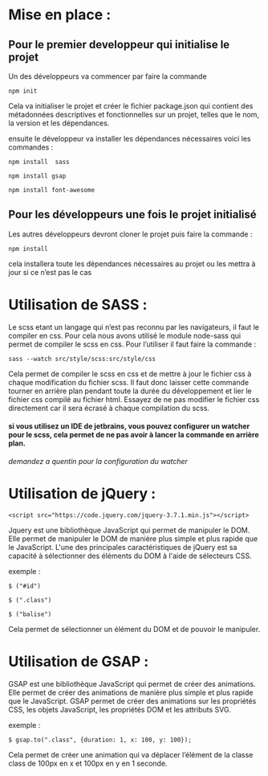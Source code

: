 # Mise en place : 

## Pour le premier developpeur qui initialise le projet

Un des développeurs va commencer par faire la commande

```npm init```

Cela va initialiser le projet et créer le fichier package.json qui contient des métadonnées descriptives et fonctionnelles sur un projet, telles que le nom, la version et les dépendances.

ensuite le développeur va installer les dépendances nécessaires voici les commandes :

```npm install  sass```

```npm install gsap```

```npm install font-awesome```

## Pour les développeurs une fois le projet initialisé

Les autres développeurs devront cloner le projet puis faire la commande :

```npm install```

cela installera toute les dépendances nécessaires au projet ou les mettra à jour si ce n’est pas le cas

# Utilisation de SASS :

Le scss etant un langage qui n’est pas reconnu par les navigateurs, il faut le compiler en css. Pour cela nous avons utilisé le module node-sass qui permet de compiler le scss en css. Pour l’utiliser il faut faire la commande :

```sass --watch src/style/scss:src/style/css```

Cela permet de compiler le scss en css et de mettre à jour le fichier css à chaque modification du fichier scss. 
Il faut donc laisser cette commande tourner en arrière plan pendant toute la durée du développement et lier le fichier css compilé au fichier html.
Essayez de ne pas modifier le fichier css directement car il sera écrasé à chaque compilation du scss.

#### si vous utilisez un IDE de jetbrains, vous pouvez configurer un watcher pour le scss, cela permet de ne pas avoir à lancer la commande en arrière plan.

*demandez a quentin pour la configuration du watcher*

# Utilisation de jQuery :

```<script src="https://code.jquery.com/jquery-3.7.1.min.js"></script>```

Jquery est une bibliothèque JavaScript qui permet de manipuler le DOM. Elle permet de manipuler le DOM de manière plus simple et plus rapide que le JavaScript. 
L'une des principales caractéristiques de jQuery est sa capacité à sélectionner des éléments du DOM à l'aide de sélecteurs CSS.

exemple : 

```$ ("#id")```

```$ (".class")```

```$ ("balise")```

Cela permet de sélectionner un élément du DOM et de pouvoir le manipuler.

# Utilisation de GSAP :

GSAP est une bibliothèque JavaScript qui permet de créer des animations. Elle permet de créer des animations de manière plus simple et plus rapide que le JavaScript.
GSAP permet de créer des animations sur les propriétés CSS, les objets JavaScript, les propriétés DOM et les attributs SVG.

exemple : 

```$ gsap.to(".class", {duration: 1, x: 100, y: 100});```

Cela permet de créer une animation qui va déplacer l’élément de la classe class de 100px en x et 100px en y en 1 seconde.

